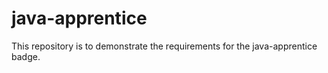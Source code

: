# java-apprentice
This repository is to demonstrate the requirements for the java-apprentice badge.
